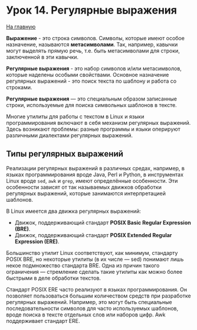 # Урок 14. Регулярные выражения

[На главную](/mdk0401.github.io)

**Выражение** - это строка символов. Символы, которые имеют особое назначение, называются **метасимволами**. Так, например, кавычки могут выделять прямую речь, т.е. быть метасимволами для строки, заключенной в эти кавычки. 

**Регулярные выражения** - это набор символов и/или метасимволов, которые наделены особыми свойствами. Основное назначение регулярных выражений - это поиск текста по шаблону и работа со строками.

**Регулярные выражения** — это специальным образом записанные строки, используемые для поиска символьных шаблонов в тексте. 

Многие утилиты для работы с текстом в Linux и языки программирования включают в себя механизм регулярных выражений. Здесь возникают проблемы: разные программы и языки оперируют различными диалектами регулярных выражений. 

## Типы регулярных выражений
Реализации регулярных выражений в различных средах, например, в языках программирования вроде Java, Perl и Python, в инструментах Linux вроде `sed`, `awk` и `grep`, имеют определённые особенности. Эти особенности зависят от так называемых движков обработки регулярных выражений, которые занимаются интерпретацией шаблонов.

В Linux имеется два движка регулярных выражений:

+ Движок, поддерживающий стандарт **POSIX Basic Regular Expression (BRE)**.
+ Движок, поддерживающий стандарт **POSIX Extended Regular Expression (ERE)**.

Большинство утилит Linux соответствуют, как минимум, стандарту POSIX BRE, но некоторые утилиты (в их числе — sed) понимают лишь некое подмножество стандарта BRE. Одна из причин такого ограничения — стремление сделать такие утилиты как можно более быстрыми в деле обработки текстов.

Стандарт POSIX ERE часто реализуют в языках программирования. Он позволяет пользоваться большим количеством средств при разработке регулярных выражений. Например, это могут быть специальные последовательности символов для часто используемых шаблонов, вроде поиска в тексте отдельных слов или наборов цифр. Awk поддерживает стандарт ERE.

